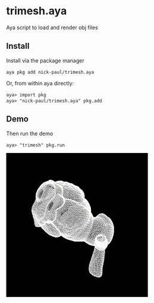 # trimesh.aya

Aya script to load and render obj files

## Install

Install via the package manager

```
aya pkg add nick-paul/trimesh.aya
```

Or, from within aya directly:

```
aya> import pkg
aya> "nick-paul/trimesh.aya" pkg.add
```

## Demo

Then run the demo

```
aya> "trimesh" pkg.run
```

![](bunny.gif)



